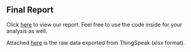 ## Final Report

Click <a href="https://github.com/deedeeharris/agritech2021/blob/main/report/hcmeter_report_26072021.ipynb" target="_blank">here</a> to view our report. Feel free to use the code inside for your analysis as well.




Attached <a href="https://github.com/deedeeharris/agritech2021/blob/main/report/final_data.xlsx">here</a> is the raw data exported from ThingSpeak (xlsx format).




